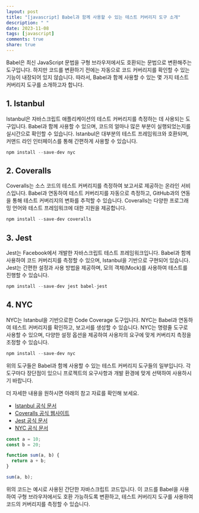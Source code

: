```yaml
---
layout: post
title: "[javascript] Babel과 함께 사용할 수 있는 테스트 커버리지 도구 소개"
description: " "
date: 2023-11-08
tags: [javascript]
comments: true
share: true
---
```


Babel은 최신 JavaScript 문법을 구형 브라우저에서도 호환되는 문법으로 변환해주는 도구입니다. 하지만 코드를 변환하기 전에는 자동으로 코드 커버리지를 확인할 수 있는 기능이 내장되어 있지 않습니다. 따라서, Babel과 함께 사용할 수 있는 몇 가지 테스트 커버리지 도구를 소개하고자 합니다.

## 1. Istanbul

Istanbul은 자바스크립트 애플리케이션의 테스트 커버리지를 측정하는 데 사용되는 도구입니다. Babel과 함께 사용할 수 있으며, 코드의 얼마나 많은 부분이 실행되었는지를 실시간으로 확인할 수 있습니다. Istanbul은 대부분의 테스트 프레임워크와 호환되며, 커맨드 라인 인터페이스를 통해 간편하게 사용할 수 있습니다.

```javascript
npm install --save-dev nyc
```

## 2. Coveralls

Coveralls는 소스 코드의 테스트 커버리지를 측정하여 보고서로 제공하는 온라인 서비스입니다. Babel과 연동하여 테스트 커버리지를 자동으로 측정하고, GitHub과의 연동을 통해 테스트 커버리지의 변화를 추적할 수 있습니다. Coveralls는 다양한 프로그래밍 언어와 테스트 프레임워크에 대한 지원을 제공합니다.

```javascript
npm install --save-dev coveralls
```

## 3. Jest

Jest는 Facebook에서 개발한 자바스크립트 테스트 프레임워크입니다. Babel과 함께 사용하여 코드 커버리지를 측정할 수 있으며, Istanbul을 기반으로 구현되어 있습니다. Jest는 간편한 설정과 사용 방법을 제공하며, 모의 객체(Mock)를 사용하여 테스트를 진행할 수 있습니다.

```javascript
npm install --save-dev jest babel-jest
```

## 4. NYC

NYC는 Istanbul을 기반으로한 Code Coverage 도구입니다. NYC는 Babel과 연동하여 테스트 커버리지를 확인하고, 보고서를 생성할 수 있습니다. NYC는 명령줄 도구로 사용할 수 있으며, 다양한 설정 옵션을 제공하여 사용자의 요구에 맞게 커버리지 측정을 조정할 수 있습니다.

```javascript
npm install --save-dev nyc
```

위의 도구들은 Babel과 함께 사용할 수 있는 테스트 커버리지 도구들의 일부입니다. 각 도구마다 장단점이 있으니 프로젝트의 요구사항과 개발 환경에 맞게 선택하여 사용하시기 바랍니다.

더 자세한 내용을 원하시면 아래의 참고 자료를 확인해 보세요.

- [Istanbul 공식 문서](https://istanbul.js.org/)
- [Coveralls 공식 웹사이트](https://coveralls.io/)
- [Jest 공식 문서](https://jestjs.io/)
- [NYC 공식 문서](https://github.com/istanbuljs/nyc)

```javascript
const a = 10;
const b = 20;

function sum(a, b) {
  return a + b;
}

sum(a, b);
```

위의 코드는 예시로 사용된 간단한 자바스크립트 코드입니다. 이 코드를 Babel을 사용하여 구형 브라우저에서도 호환 가능하도록 변환하고, 테스트 커버리지 도구를 사용하여 코드의 커버리지를 측정할 수 있습니다.
